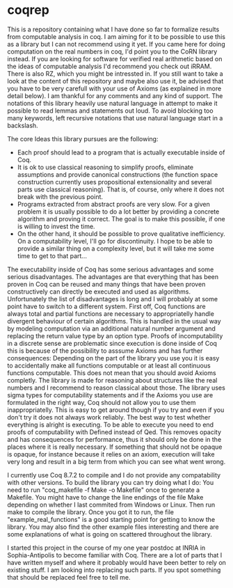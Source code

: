 # coqrep

This is a repository containing what I have done so far to formalize results from computable analysis in coq.
I am aiming for it to be possible to use this as a library but I can not recommend using it yet.
If you came here for doing computation on the real numbers in coq, I'd point you to the CoRN library instead.
If you are looking for software for verified real arithmetic based on the ideas of computable analysis I'd recommend you check out iRRAM.
There is also RZ, which you might be intressted in.
If you still want to take a look at the content of this repository and maybe also use it, be advised that you have to be very carefull with your use of Axioms (as explained in more detail below).
I am thankful for any comments and any kind of support.
The notations of this library heavily use natural language in attempt to make it possible to read lemmas and statements out loud. To avoid blocking too many keywords, left recursive notations that use natural language start in a backslash.

The core Ideas this library pursues are the following:
- Each proof should lead to a program that is actually executable inside of Coq.
- It is ok to use classical reasoning to simplify proofs, eliminate assumptions and provide canonical constructions (the function space construction currently uses propositional extensionality and several parts use classical reasoning).
That is, of course, only where it does not break with the previous point.
- Programs extracted from abstract proofs are very slow.
For a given problem it is usually possible to do a lot better by providing a concrete algorithm and proving it correct.
The goal is to make this possible, if one is willing to invest the time.
- On the other hand, it should be possible to prove qualitative inefficiency.
On a computability level, I'll go for discontinuity.
I hope to be able to provide a similar thing on a complexity level, but it will take me some time to get to that part...

The executability inside of Coq has some serious advantages and some serious disadvantages.
The advantages are that everything that has been proven in Coq can be reused and many things that have been proven constructively can directly be executed and used as algorithms.
Unfortunately the list of disadvantages is long and I will probably at some point have to switch to a different system.
First off, Coq functions are always total and partial functions are necessary to appropriatelly handle divergent behaviour of certain algorithms.
This is handled in the usual way by modeling computation via an additional natural number argument and replacing the return value type by an option type.
Proofs of incomputability in a discrete sense are problematic since execution is done inside of Coq this is because of the possibility to asssume Axioms and has further consequences:
Depending on the part of the library you use you it is easy to accidentally make all functions computable or at least all continuous functions computable.
This does not mean that you should avoid Axioms completly.
The library is made for reasoning about structures like the real numbers and I recommend to reason classical about those.
The library uses sigma types for computability statements and if the Axioms you use are formulated in the right way, Coq should not allow you to use them inappropriatelly.
This is easy to get around though if you try and even if you don't try it does not always work reliably.
The best way to test whether everything is alright is executing.
To be able to execute you need to end proofs of computability with Defined instead of Qed.
This removes opacity and has consequences for performance, thus it should only be done in the places where it is really necessary.
If something that should not be opaque is opaque, for instance because it relies on an axiom, execution will take very long and result in a big term from which you can see what went wrong.


I currently use Coq 8.7.2 to compile and I do not provide any compatability with other versions.
To build the library you can try doing what I do:
You need to run "coq_makefile -f Make -o Makefile" once to generate a Makefile.
You might have to change the line endings of the file Make depending on whether I last commited from Windows or Linux.
Then run make to compile the library.
Once you got it to run, the file "example_real_functions" is a good starting point for getting to know the library.
You may also find the other example files interesting and there are some explanations of what is going on scattered throughout the library. 

I started this project in the course of my one year postdoc at INRIA in Sophia-Antipolis to become familiar with Coq.
There are a lot of parts that I have written myself and where it probably would have been better to rely on existing stuff.
I am looking into replacing such parts.
If you spot something that should be replaced feel free to tell me.

